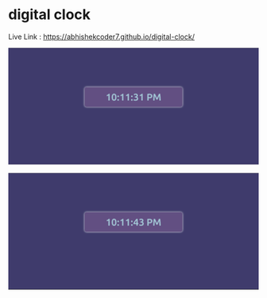 # digital clock

Live Link : https://abhishekcoder7.github.io/digital-clock/

![Alt text](</assets/img1.png>)

![Alt text](</assets/img2.png>)